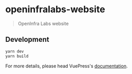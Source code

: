 # openinfralabs-website

> OpenInfra Labs website

## Development

```bash
yarn dev
yarn build
```

For more details, please head VuePress's [documentation](https://v1.vuepress.vuejs.org/).

